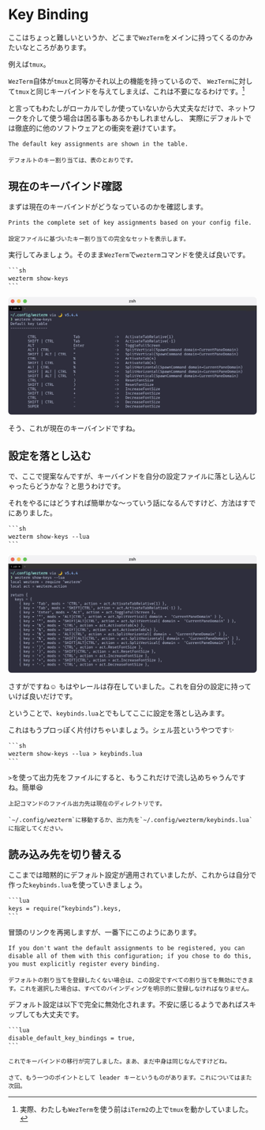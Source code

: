 # Key Binding
ここはちょっと難しいというか、どこまで`WezTerm`をメインに持ってくるのかみたいなところがあります。

例えば`tmux`。

`WezTerm`自体が`tmux`と同等かそれ以上の機能を持っているので、
`WezTerm`に対して`tmux`と同じキーバインドを与えてしまえば、これは不要になるわけです。[^a]

と言ってもわたしがローカルでしか使っていないから大丈夫なだけで、ネットワークを介して使う場合は困る事もあるかもしれませんし、
実際にデフォルトでは徹底的に他のソフトウェアとの衝突を避けています。

```admonish info title="[Default Shortcut / Key Binding Assignments](https://wezfurlong.org/wezterm/config/default-keys.html)"
The default key assignments are shown in the table.

デフォルトのキー割り当ては、表のとおりです。
```

## 現在のキーバインド確認

まずは現在のキーバインドがどうなっているのかを確認します。

```admonish info title="[show-keys](https://wezfurlong.org/wezterm/cli/show-keys.html#wezterm-show-keys)"
Prints the complete set of key assignments based on your config file.

設定ファイルに基づいたキー割り当ての完全なセットを表示します。
```

実行してみましょう。そのまま`WezTerm`で`wezterm`コマンドを使えば良いです。

~~~admonish quote title="Command"
```sh
wezterm show-keys
```
~~~

![key-now.png](img/key-now.png)

そう、これが現在のキーバインドですね。

## 設定を落とし込む

で、ここで提案なんですが、キーバインドを自分の設定ファイルに落とし込んじゃったらどうかな？と思うわけです。

それをやるにはどうすれば簡単かな〜っていう話になるんですけど、方法はすでにありました。

~~~admonish quote title="Command"
```sh
wezterm show-keys --lua
```
~~~

![key-now-lua.png](img/key-now-lua.png)

さすがですね☺️ もはやレールは存在していました。これを自分の設定に持っていけば良いだけです。

ということで、`keybinds.lua`とでもしてここに設定を落とし込みます。

これはもうプロっぽく片付けちゃいましょう。シェル芸というやつです✨

~~~admonish quote title="Command"
```sh
wezterm show-keys --lua > keybinds.lua
```
~~~

`>`を使って出力先をファイルにすると、もうこれだけで流し込めちゃうんですね。簡単😆

```admonish warning
上記コマンドのファイル出力先は現在のディレクトリです。

`~/.config/wezterm`に移動するか、出力先を`~/.config/wezterm/keybinds.lua`に指定してください。
```

## 読み込み先を切り替える
ここまでは暗黙的にデフォルト設定が適用されていましたが、これからは自分で作った`keybinds.lua`を使っていきましょう。

~~~admonish example title="wezterm.lua"
```lua
keys = require(“keybinds”).keys,
```
~~~

冒頭のリンクを再掲しますが、一番下にこのようにあります。

```admonish info title="[Default Key Assignments](https://wezfurlong.org/wezterm/config/default-keys.html)"
If you don't want the default assignments to be registered, you can disable all of them with this configuration; if you chose to do this, you must explicitly register every binding.

デフォルトの割り当てを登録したくない場合は、この設定ですべての割り当てを無効にできます。これを選択した場合は、すべてのバインディングを明示的に登録しなければなりません。
```

デフォルト設定は以下で完全に無効化されます。不安に感じるようであればスキップしても大丈夫です。
~~~admonish example title="wezterm.lua"
```lua
disable_default_key_bindings = true,
```
~~~

```admonish success
これでキーバインドの移行が完了しました。まあ、まだ中身は同じなんですけどね。

さて、もう一つのポイントとして leader キーというものがあります。これについてはまた次回。
```

[^a]:実際、わたしも`WezTerm`を使う前は`iTerm2`の上で`tmux`を動かしていました。
